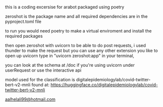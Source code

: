 this is a coding excersise for arabot
packaged using poetry

zeroshot is the package name and all required dependencies are in the pyproject.toml file

to run you would need poetry to make a virtual enviroment and install the required packages

then open zeroshot with uvicorn to be able to do post requests, i used thunder to make the request but you can use any other extension you like
to open up uvicorn type in "uvicorn zeroshot:app" in your terminal, 

you can look at the schema at /doc if you're using uvicorn under userRequest or use the interactive api

model used for the classification is digitalepidemiologylab/covid-twitter-bert-v2-mnli found at: https://huggingface.co/digitalepidemiologylab/covid-twitter-bert-v2-mnli


aalhelali99@hotmail.com

